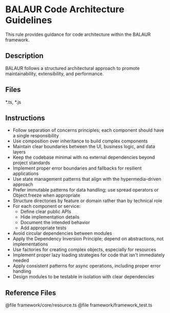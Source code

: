 # BALAUR Code Architecture Guidelines

This rule provides guidance for code architecture within the BALAUR framework.

## Description
BALAUR follows a structured architectural approach to promote maintainability, extensibility, and performance.

## Files
*.ts, *.js

## Instructions
- Follow separation of concerns principles; each component should have a single responsibility
- Use composition over inheritance to build complex components
- Maintain clear boundaries between the UI, business logic, and data layers
- Keep the codebase minimal with no external dependencies beyond project standards
- Implement proper error boundaries and fallbacks for resilient applications
- Use state management patterns that align with the hypermedia-driven approach
- Prefer immutable patterns for data handling; use spread operators or Object.freeze when appropriate
- Structure directories by feature or domain rather than by technical role
- For each component or service:
  - Define clear public APIs 
  - Hide implementation details
  - Document the intended behavior
  - Add appropriate tests
- Avoid circular dependencies between modules
- Apply the Dependency Inversion Principle; depend on abstractions, not implementations
- Use factories for creating complex objects, especially for resources
- Implement proper lazy loading strategies for code that isn't immediately needed
- Apply consistent patterns for async operations, including proper error handling
- Design modules to be testable in isolation with clear dependencies

## Reference Files
@file framework/core/resource.ts
@file framework/framework_test.ts 